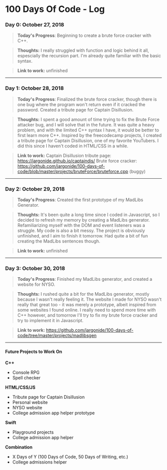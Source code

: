 # 100 Days Of Code - Log

### Day 0: October 27, 2018 

> **Today's Progress**: Beginning to create a brute force cracker with C++. 

> **Thoughts:** I really struggled with function and logic behind it all, espescially the recursion part. I'm already quite familiar with the basic syntax.

> **Link to work:** unfinished
___ 
### Day 1: October 28, 2018 

> **Today's Progress**: Finalized the brute force cracker, though there is one bug where the program won't return even if it cracked the password. Created a tribute page for Captain Disillusion.

> **Thoughts:** I spent a good amount of time trying to fix the Brute Force attacker bug, and I will solve that in the future. It was quite a heavy problem, and with the limited C++ syntax I have, it would be better to first learn more C++. Inspired by the freecodecamp projects, I created a tribute page for Captain Disillusion, one of my favorite YouTubers. I did this since I haven't coded in HTML/CSS in a while.

> **Link to work:** Captain Disillusion tribute page: https://jargonide.github.io/captaindis/ Brute force cracker: https://github.com/jargonide/100-days-of-code/blob/master/projects/bruteForce/bruteforce.cpp (buggy)
___ 
### Day 2: October 29, 2018 

> **Today's Progress**: Created the first prototype of my MadLibs Generator. 

> **Thoughts:** It's been quite a long time since I coded in Javascript, so I decided to refresh my memory by creating a MadLibs generator. Refamiliarizing myself with the DOM and event listeners was a struggle. My code is also a bit messy. The project is obviously unfinished, and I aim to finish it tomorrow. Had quite a bit of fun creating the MadLibs sentences though.

> **Link to work:** unfinished
___ 
### Day 3: October 30, 2018 

> **Today's Progress**: Finished my MadLibs generator, and created a website for NYSO. 

> **Thoughts:** I rushed quite a bit for the MadLibs generator, mostly because I wasn't really feeling it. The website I made for NYSO wasn't really that great too - it was merely a prototype, albeit inspired from some websites I found online. I really need to spend more time with C++ however, and tomorrow I'll try to fix my brute force cracker and try to implement it in Javascript.

> **Link to work:** https://github.com/jargonide/100-days-of-code/tree/master/projects/madlibsgen
___ 

#### Future Projects to Work On

**C++**
- Console RPG
- Spell checker

**HTML/CSS/JS**
- Tribute page for Captain Disillusion
- Personal website
- NYSO website
- College admission app helper prototype

**Swift**
- Playground projects
- College admission app helper 

**Combination**
- X Days of Y (100 Days of Code, 50 Days of Writing, etc.)
- College admissions helper
